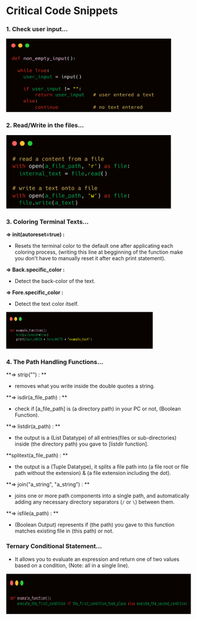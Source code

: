 # Critical Code Snippets

### 1. Check user input...

<img src="Images\1. check user input.png" style="margin:0; width:450px; height:200px; background-color:red">



### 2. Read/Write in the files...

<img src="Images\2. file handling.png" style="margin:0; width:450px; height:200px; background-color:red">



### 3. Coloring Terminal Texts...

**=> init(autoreset=true) :**

- Resets the terminal color to the default one after applicating each coloring process, (writing this line at begginning of the function make you don't have to manually reset it after each print statement).

**=> Back.specific_color :**

- Detect the back-color of the text.

**=> Fore.specific_color :**

- Detect the text color itself.

<img src="Images\\3. Coloring Terminal Text.png" style="margin:0; width:400px; height:100px; background-color:red">

### 4. The Path Handling Functions...

**=> strip("") : **

- removes what you write inside the double quotes a string.

**=> isdir(a_file_path) : **

- check if [a_file_path] is (a directory path) in your PC or not, (Boolean Function).

**=> listdir(a_path) : **

- the output is a (List Datatype) of all entries(files or sub-directories) inside (the directory path) you gave to [listdir function].

**splitext(a_file_path) : **

- the output is a (Tuple Datatype), it splits a file path into (a file root or file path without the extension) & (a file extension including the dot).

**=> join("a_string", "a_string") : **

-  joins one or more path components into a single path, and automatically adding any necessary directory separators (`/` or `\`) between them.

**=> isfile(a_path) : **

- (Boolean Output) represents if (the path) you gave to this function matches existing file in (this path) or not.



### Ternary Conditional Statement...

- It allows you to evaluate an expression and return one of two values based on a condition, (Note: all in a single line).

​	<img src="Images\4. Ternary Conditional Statement.png" style="margin:0; width:800px; height:110px; background-color:red">
